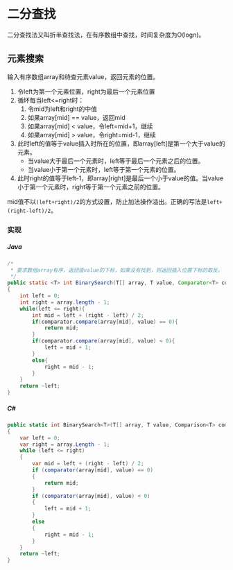# 二分查找

二分查找法又叫折半查找法，在有序数组中查找，时间复杂度为O(logn)。

## 元素搜索

输入有序数组array和待查元素value，返回元素的位置。

1. 令left为第一个元素位置，right为最后一个元素位置
2. 循环每当left<=right时：
    1. 令mid为left和right的中值
    2. 如果array[mid] == value，返回mid
    3. 如果array[mid] < value，令left=mid+1，继续
    4. 如果array[mid] > value，令right=mid-1，继续
3. 此时left的值等于value插入时所在的位置，即array[left]是第一个大于value的元素。
    - 当value大于最后一个元素时，left等于最后一个元素之后的位置。
    - 当value小于第一个元素时，left等于第一个元素的位置。
4. 此时right的值等于left-1，即array[right]是最后一个小于value的值。当value小于第一个元素时，right等于第一个元素之前的位置。

mid值不以`(left+right)/2`的方式设置，防止加法操作溢出。正确的写法是`left+(right-left)/2`。

### 实现

##### Java
``` Java
/*
 * 要求数组array有序，返回值value的下标，如果没有找到，则返回插入位置下标的取反。
 */
public static <T> int BinarySearch(T[] array, T value, Comparator<T> comparator)
{
    int left = 0; 
    int right = array.length - 1;
    while(left <= right){
        int mid = left + (right - left) / 2;
        if(comparator.compare(array[mid], value) == 0){
            return mid;
        }
        if(comparator.compare(array[mid], value) < 0){
            left = mid + 1;
        }
        else{
            right = mid - 1;
        }
    }
    return ~left;
}
```

##### C#
``` C#
public static int BinarySearch<T>(T[] array, T value, Comparison<T> comparator)
{
    var left = 0;
    var right = array.Length - 1;
    while (left <= right)
    {
        var mid = left + (right - left) / 2;
        if (comparator(array[mid], value) == 0)
        {
            return mid;
        }
        if (comparator(array[mid], value) < 0)
        {
            left = mid + 1;
        }
        else
        {
            right = mid - 1;
        }
    }
    return ~left;
}
```
